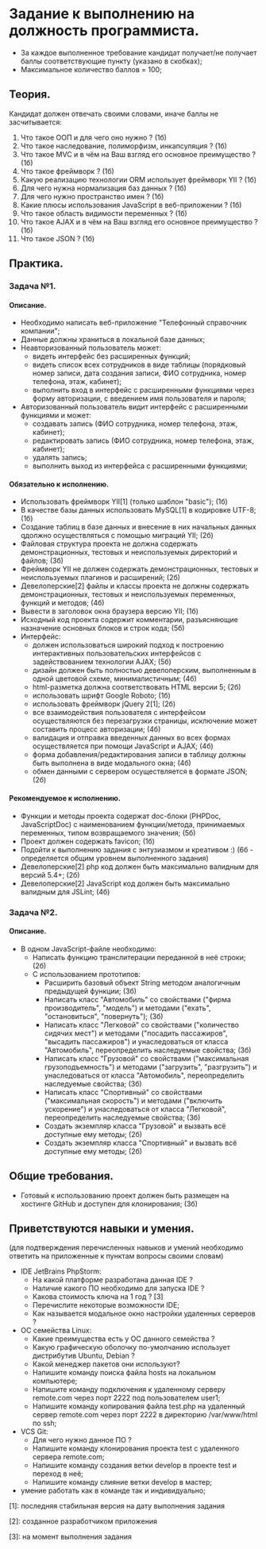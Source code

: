 Задание к выполнению на должность программиста.
=============

* За каждое выполненное требование кандидат получает/не получает баллы соответствующие пункту (указано в скобках);
* Максимальное количество баллов = 100;

## Теория. ##
Кандидат должен отвечать своими словами, иначе баллы не засчитывается:

1. Что такое ООП и для чего оно нужно ? (1б)
2. Что такое наследование, полиморфизм, инкапсуляция ? (1б)
3. Что такое MVC и в чём на Ваш взгляд его основное преимущество ? (1б)
4. Что такое фреймворк ? (1б)
5. Какую реализацию технологии ORM использует фреймворк YII ? (1б)
6. Для чего нужна нормализация баз данных ? (1б)
7. Для чего нужно пространство имен ? (1б)
8. Какие плюсы использования JavaScript в веб-приложении ? (1б)
9. Что такое область видимости переменных ? (1б)
10. Что такое AJAX и в чём на Ваш взгляд его основное преимущество ? (1б)
11. Что такое JSON ? (1б)

## Практика. ##
### Задача №1. ###
#### Описание. ####
* Необходимо написать веб-приложение "Телефонный справочник компании";
* Данные должны храниться в локальной базе данных;
* Неавторизованный пользователь может:
	* видеть интерфейс без расширенных функций;
	* видеть список всех сотрудников в виде таблицы (порядковый номер записи, дата создания записи, ФИО сотрудника, номер телефона, этаж, кабинет);
	* выполнить вход в интерфейс с расширенными функциями через форму авторизации, с введением имя пользователя и пароля;
* Авторизованный пользователь видит интерфейс с расширенными функциями и может:
	* создавать запись (ФИО сотрудника, номер телефона, этаж, кабинет);
	* редактировать запись (ФИО сотрудника, номер телефона, этаж, кабинет);
	* удалять запись;
	* выполнить выход из интерфейса с расширенными функциями;

#### Обязательно к исполнению. ####
* Использовать фреймворк YII[1] (только шаблон "basic"); (1б)
* В качестве базы данных использовать MySQL[1] в кодировке UTF-8; (1б)
* Создание таблиц в базе данных и внесение в них начальных данных qдолжно осуществляться с помощью миграций YII; (2б)
* Файловая структура проекта не должна содержать демонстрационных, тестовых и неиспользуемых директорий и файлов; (3б)
* Фреймворк YII не должен содержать демонстрационных, тестовых и неиспользуемых плагинов и расширений; (2б)
* Девелоперские[2] файлы и классы проекта не должны содержать демонстрационных, тестовых и неиспользуемых переменных, функций и методов; (4б)
* Вывести в заголовок окна браузера версию YII; (1б)
* Исходный код проекта содержит комментарии, разъясняющие назначение основных блоков и строк кода; (5б)
* Интерфейс:
	* должен использоваться широкий подход к построению интерактивных пользовательских интерфейсов с задействованием технологии AJAX; (5б)
	* дизайн должен быть полностью девелоперским, выполненным в одной цветовой схеме, минималистичным; (4б)
	* html-разметка должна соответствовать HTML версии 5; (2б)
	* использовать шрифт Google Roboto; (1б)
	* использовать фреймворк jQuery 2[1]; (2б)
	* все взаимодействия пользователя с интерфейсом осуществляются без перезагрузки страницы, исключение может составить процесс авторизации; (4б)
	* валидация и отправка введенных данных во всех формах осуществляется при помощи JavaScript и AJAX; (4б)
	* форма добавления/редактирования записи в таблицу должны быть выполнена в виде модального окна; (4б)
	* обмен данными с сервером осуществляется в формате JSON; (2б)

#### Рекомендуемое к исполнению. ####
* Функции и методы проекта содержат doc-блоки (PHPDoc, JavaScriptDoc) с наименованием функции/метода, принимаемых переменных, типом возвращаемого значения; (5б)
* Проект должен содержать favicon; (1б)
* Подойти к выполнению задания с энтузиазмом и креативом :) (6б - определяется общим уровнем выполненного задания)
* Девелоперские[2] php код должен быть максимально валидным для версий 5.4+; (2б)
* Девелоперские[2] JavaScript код должен быть максимально валидным для JSLint; (4б)

### Задача №2. ###
#### Описание. ####
* В одном JavaScript-файле необходимо:
	* Написать функцию транслитерации переданной в неё строки; (2б)
	* С использованием прототипов:
		* Расширить базовый объект String методом аналогичным предыдущей функции;  (3б)
		* Написать класс "Автомобиль" со свойствами ("фирма производитель", "модель") и методами ("ехать", "остановиться", "повернуть"); (3б)
		* Написать класс "Легковой" со свойствами ("количество сидячих мест") и методами ("посадить пассажиров", "высадить пассажиров") и унаследоваться от класса "Автомобиль", переопределить наследуемые свойства; (3б)
		* Написать класс "Грузовой" со свойствами ("максимальная грузоподъемность") и методами ("загрузить", "разгрузить") и унаследоваться от класса "Автомобиль", переопределить наследуемые свойства; (3б)
		* Написать класс "Спортивный" со свойствами ("максимальная скорость") и методами ("включить ускорение") и унаследоваться от класса "Легковой", переопределить наследуемые свойства; (3б)
		* Создать экземпляр класса "Грузовой" и вызвать всё доступные ему методы; (2б)
		* Создать экземпляр класса "Спортивный" и вызвать всё доступные ему методы; (2б)

## Общие требования. ##
* Готовый к использованию проект должен быть размещен на хостинге GitHub и доступен для клонирования; (3б)

## Приветствуются навыки и умения. ##
(для подтверждения перечисленных навыков и умений необходимо ответить на приложенные к пунктам вопросы своими словам)
* IDE JetBrains PhpStorm:
	* На какой платформе разработана данная IDE ?
	* Наличие какого ПО необходимо для запуска IDE ?
	* Какова стоимость ключа на 1 год ? [3]
	* Перечислите некоторые возможности IDE;
	* Как называется модальное окно настройки удаленных серверов ?
* ОС семейства Linux:
	* Какие преимущества есть у ОС данного семейства ?
	* Какую графическую оболочку по-умолчанию использует дистрибутив Ubuntu, Debian ?
	* Какой менеджер пакетов они используют? 	
	* Напишите команду поиска файла hosts на локальном компьютере;
	* Напишите команду подключения к удаленному серверу remote.com через порт 2222 под пользователем user1;
	* Напишите команду копирования файла test.php на удаленный сервер remote.com через порт 2222 в директорию /var/www/html по ssh;
* VCS Git:
	* Для чего нужно данное ПО ?
	* Напишите команду клонирования проекта test с удаленного сервера remote.com;
	* Напишите команду создания ветки develop в проекте test и переход в неё;
	* Напишите команду слияние ветки develop в мастер;
* умение работать как в команде так и индивидуально;

[1]: последняя стабильная версия на дату выполнения задания

[2]: созданное разработчиком приложения

[3]: на момент выполнения задания
